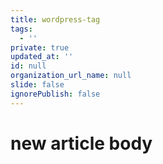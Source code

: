 ```yaml
---
title: wordpress-tag
tags:
  - ''
private: true
updated_at: ''
id: null
organization_url_name: null
slide: false
ignorePublish: false
---
```

# new article body
